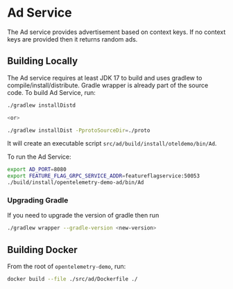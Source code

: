 # Ad Service

The Ad service provides advertisement based on context keys. If no context keys
are provided then it returns random ads.

## Building Locally

The Ad service requires at least JDK 17 to build and uses gradlew to
compile/install/distribute. Gradle wrapper is already part of the source code.
To build Ad Service, run:

```sh
./gradlew installDistd  

<or>

./gradlew installDist -PprotoSourceDir=./proto
```

It will create an executable script
`src/ad/build/install/oteldemo/bin/Ad`.

To run the Ad Service:

```sh
export AD_PORT=8080
export FEATURE_FLAG_GRPC_SERVICE_ADDR=featureflagservice:50053
./build/install/opentelemetry-demo-ad/bin/Ad
```

### Upgrading Gradle

If you need to upgrade the version of gradle then run

```sh
./gradlew wrapper --gradle-version <new-version>
```

## Building Docker

From the root of `opentelemetry-demo`, run:

```sh
docker build --file ./src/ad/Dockerfile ./
```
